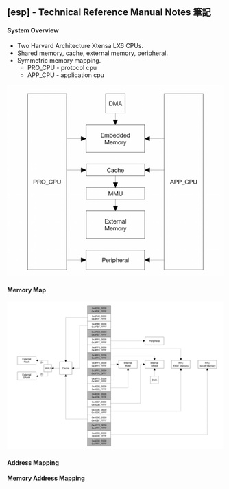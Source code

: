 ## [esp] - Technical Reference Manual Notes 筆記

#### **System Overview**
* Two Harvard Architecture Xtensa LX6 CPUs.
* Shared memory, cache, external memory, peripheral.
* Symmetric memory mapping.
    * PRO_CPU - protocol cpu
    * APP_CPU - application cpu

![](../assets//img/esp_share_mem.png)

#### **Memory Map**

![](../assets//img/esp_mem_map.png)

#### **Address Mapping**


#### **Memory Address Mapping**

